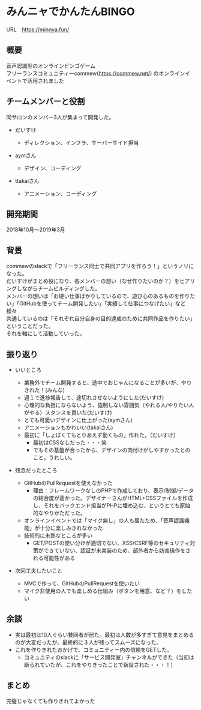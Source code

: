 # みんニャでかんたんBINGO
URL　https://minnya.fun/

## 概要
音声認識型のオンラインビンゴゲーム<br>
フリーランスコミュニティーcommew(https://commew.net/) のオンラインイベントで活用されました

## チームメンバーと役割
同サロンのメンバー3人が集まって開発した。<br>
- だいすけ
  - ディレクション、インフラ、サーバーサイド担当

- aymさん
  - デザイン、コーディング

- ttakaiさん
  - アニメーション、コーディング

## 開発期間
2018年10月〜2019年3月<br>

## 背景
commewのslackで「フリーランス同士で共同アプリを作ろう！」というノリになった。<br>
だいすけがまとめ役になり、各メンバーの想い（なぜ作りたいのか？）をヒアリングしながらチームビルディングした。<br>
メンバーの想いは「お硬い仕事ばかりしているので、遊び心のあるものを作りたい」「GitHubを使ってチーム開発したい」「実績して仕事につなげたい」など様々<br>
共通しているのは「それぞれ自分自身の目的達成のために共同作品を作りたい」ということだった。<br>
それを軸にして活動していった。

## 振り返り
- いいところ
  - 業務外でチーム開発すると、途中でおじゃんになることが多いが、やりきれた！(みんな)
  - 週１で進捗報告して、途切れさせないようにした(だいすけ)
  - 心理的な負担にならないよう、強制しない雰囲気（やれる人/やりたい人がやる）スタンスを貫いた(だいすけ)
  - とても可愛いデザインに仕上がった(aymさん)
  - アニメーションもかわいい(takaiさん)
  - 最初に「しょぼくてもとりあえず動くもの」作れた。（だいすけ）
    - 最初はCSSなしだった・・・笑
    - でもその基盤が合ったから、デザインの肉付けがしやすかったとのこと。うれしい。


- 残念だったところ  
  - GitHubのPullRequestを使えなかった
    - 理由：フレームワークなしのPHPで作成しており、表示/制御/データの結合度が高かった。デザイナーさんがHTML+CSSファイルを作成し、それをバックエンド担当がPHPに埋め込む、というとても原始的なやりかただった。
  - オンラインイベントでは「マイク無し」の人も居たため、「音声認識機能」が十分に楽しみきれなかった
  - 技術的に未熟なところが多い
    - GET/POSTの使い分けが適切でない、XSS/CSRF等のセキュリティ対策ができていない、認証が未実装のため、部外者から妨害操作をされる可能性がある

- 次回工夫したいこと
  - MVCで作って、GitHubのPullRequestを使いたい
  - マイク非使用の人でも楽しめる仕組み（ボタンを用意、など？）をしたい

## 余談
- 実は最初は10人ぐらい賛同者が居た。最初は人数が多すぎて意見をまとめるのが大変だったが、最終的に３人が残ってスムーズになった。
- これを作りきれたおかげで、コミュニティー内の信頼をGETした。
  - コミュニティのslackに「サービス開発室」チャンネルができた（当初は断られていたが、これをやりきったことで新設された・・・！）

## まとめ
完璧じゃなくても作りきれてよかった
